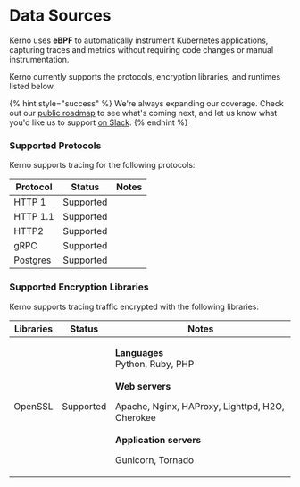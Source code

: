 # Data Sources

Kerno uses **eBPF** to automatically instrument Kubernetes applications, capturing traces and metrics without requiring code changes or manual instrumentation.

Kerno currently supports the protocols, encryption libraries, and runtimes listed below.

{% hint style="success" %}
We're always expanding our coverage. Check out our [public roadmap](https://github.com/orgs/kernoio/projects/3) to see what's coming next, and let us know what you'd like us to support [on Slack](https://join.slack.com/t/kerno-community/shared_invite/zt-2tiblmlpx-c05QvbiOEZ_lWUtxECUKWA).
{% endhint %}

### Supported Protocols

Kerno supports tracing for the following protocols:

| Protocol | Status    | Notes |
| -------- | --------- | ----- |
| HTTP 1   | Supported |       |
| HTTP 1.1 | Supported |       |
| HTTP2    | Supported |       |
| gRPC     | Supported |       |
| Postgres | Supported |       |

### Supported Encryption Libraries

Kerno supports tracing traffic encrypted with the following libraries:

| Libraries | Status    | Notes                                                                                                                                                                                                                 |
| --------- | --------- | --------------------------------------------------------------------------------------------------------------------------------------------------------------------------------------------------------------------- |
| OpenSSL   | Supported | <p><strong>Languages</strong><br>Python, Ruby, PHP<br><br><strong>Web servers</strong> </p><p>Apache, Nginx, HAProxy, Lighttpd, H2O, Cherokee<br><br><strong>Application servers</strong></p><p>Gunicorn, Tornado</p> |

